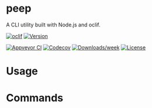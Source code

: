 peep
====

A CLI utility built with Node.js and oclif.

[![oclif](https://img.shields.io/badge/cli-oclif-brightgreen.svg)](https://oclif.io)
[![Version](https://img.shields.io/npm/v/peep.svg)](https://npmjs.org/package/peep)

[![Appveyor CI](https://ci.appveyor.com/api/projects/status/github/thebrubaker/peep?branch=master&svg=true)](https://ci.appveyor.com/project/thebrubaker/peep/branch/master)
[![Codecov](https://codecov.io/gh/thebrubaker/peep/branch/master/graph/badge.svg)](https://codecov.io/gh/thebrubaker/peep)
[![Downloads/week](https://img.shields.io/npm/dw/peep.svg)](https://npmjs.org/package/peep)
[![License](https://img.shields.io/npm/l/peep.svg)](https://github.com/thebrubaker/peep/blob/master/package.json)

<!-- toc -->
# Usage
<!-- usage -->
# Commands
<!-- commands -->
